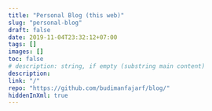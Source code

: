 ```yaml
---
title: "Personal Blog (this web)"
slug: "personal-blog"
draft: false
date: 2019-11-04T23:32:12+07:00
tags: []
images: []
toc: false
# description: string, if empty (substring main content)
description:
link: "/"
repo: "https://github.com/budimanfajarf/blog/"
hiddenInXml: true
---
```



